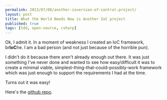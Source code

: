```yaml
---
permalink: 2013/07/08/another-inversion-of-control-project/
layout: post
title: What the World Needs Now is Another IoC project
published: true
tags: [tdd, open-source, csharp]
---
```


Ok, I admit it. In a moment of weakness I created an IoC framework, br**IoC**he.
I am a bad person (and not just because of the horrible pun).

I didn't do it because there aren't already enough out there. It was just
something I've never done and wanted to see how easy/difficult it was to create
a minimal viable, simplest-thing-that-could-possibly-work framework which was
just enough to support the requirements I had at the time.

Turns out it was easy!

Here's the [github repo](https://github.com/deejaygraham/brioche).
